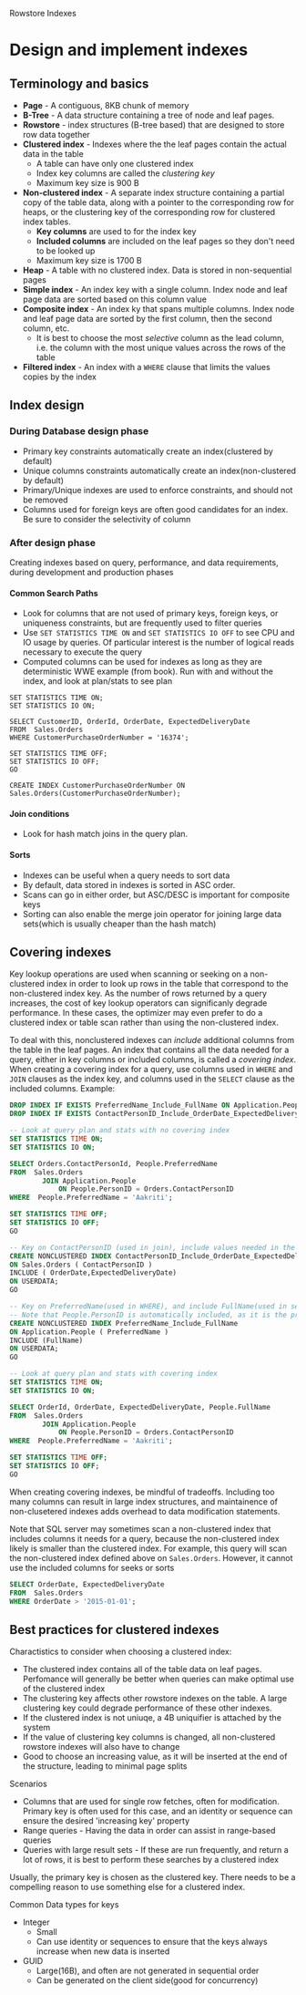 Rowstore Indexes

# Design and implement indexes
## Terminology and basics
- **Page** - A contiguous, 8KB chunk of memory
- **B-Tree** - A data structure containing a tree of node and leaf pages.
- **Rowstore** - index structures (B-tree based) that are designed to store row data together
- **Clustered index** - Indexes where the the leaf pages contain the actual data in the table
    - A table can have only one clustered index
    - Index key columns are called the *clustering key*
    - Maximum key size is 900 B
- **Non-clustered index** - A separate index structure containing a partial copy of the table data, along with a pointer to the corresponding row for heaps, or the clustering key of the corresponding row for clustered index tables.
    - **Key columns** are used to for the index key
    - **Included columns** are included on the leaf pages so they don't need to be looked up
    - Maximum key size is 1700 B
- **Heap** - A table with no clustered index.  Data is stored in non-sequential pages
- **Simple index** - An index key with a single column.  Index node and leaf page data are sorted based on this column value
- **Composite index** - An index ky that spans multiple columns.  Index node and leaf page data are sorted by the first column, then the second column, etc. 
    - It is best to choose the most *selective* column as the lead column, i.e. the column with the most unique values across the rows of the table
- **Filtered index** - An index with a `WHERE` clause that limits the values copies by the index

## Index design
### During Database design phase
- Primary key constraints automatically create an index(clustered by default)
- Unique columns constraints automatically create an index(non-clustered by default)
- Primary/Unique indexes are used to enforce constraints, and should not be removed
- Columns used for foreign keys are often good candidates for an index.  Be sure to consider the selectivity of column
### After design phase
Creating indexes based on query, performance, and data requirements, during development and production phases
#### Common Search Paths
- Look for columns that are not used of primary keys, foreign keys, or uniqueness constraints, but are frequently used to filter queries
- Use `SET STATISTICS TIME ON` and `SET STATISTICS IO OFF` to see CPU and IO usage by queries.  Of particular interest is the number of logical reads necessary to execute the query
- Computed columns can be used for indexes as long as they are deterministic
WWE example (from book). Run with and without the index, and look at plan/stats to see plan 
```
SET STATISTICS TIME ON;
SET STATISTICS IO ON;

SELECT CustomerID, OrderId, OrderDate, ExpectedDeliveryDate
FROM  Sales.Orders
WHERE CustomerPurchaseOrderNumber = '16374';

SET STATISTICS TIME OFF;
SET STATISTICS IO OFF;
GO

CREATE INDEX CustomerPurchaseOrderNumber ON Sales.Orders(CustomerPurchaseOrderNumber);
```
#### Join conditions
- Look for hash match joins in the query plan.

#### Sorts
- Indexes can be useful when a query needs to sort data
- By default, data stored in indexes is sorted in ASC order.
- Scans can go in either order, but ASC/DESC is important for composite keys
- Sorting can also enable the merge join operator for joining large data sets(which is usually cheaper than the hash match)

## Covering indexes
Key lookup operations are used when scanning or seeking on a non-clustered index in order to look up rows in the table that correspond to the non-clustered index key.  As the number of rows returned by a query increases, the cost of key lookup operators can significanly degrade performance.  In these cases, the optimizer may even prefer to do a clustered index or table scan rather than using the non-clustered index.  

To deal with this, nonclustered indexes can *include* additional columns from the table in the leaf pages.  An index that contains all the data needed for a query, either in key columns or included columns, is called a *covering index*.  When creating a covering index for a query, use columns used in `WHERE` and `JOIN` clauses as the index key, and columns used in the `SELECT` clause as the included columns.  Example:

```sql
DROP INDEX IF EXISTS PreferredName_Include_FullName ON Application.People; 
DROP INDEX IF EXISTS ContactPersonID_Include_OrderDate_ExpectedDeliveryDate on Sales.Orders

-- Look at query plan and stats with no covering index
SET STATISTICS TIME ON;
SET STATISTICS IO ON;

SELECT Orders.ContactPersonId, People.PreferredName
FROM  Sales.Orders
        JOIN Application.People
            ON People.PersonID = Orders.ContactPersonID
WHERE  People.PreferredName = 'Aakriti';

SET STATISTICS TIME OFF;
SET STATISTICS IO OFF;
GO

-- Key on ContactPersonID (used in join), include values needed in the Select
CREATE NONCLUSTERED INDEX ContactPersonID_Include_OrderDate_ExpectedDeliveryDate
ON Sales.Orders ( ContactPersonID ) 
INCLUDE ( OrderDate,ExpectedDeliveryDate)
ON USERDATA;
GO

-- Key on PreferredName(used in WHERE), and include FullName(used in select)
-- Note that People.PersonID is automatically included, as it is the primary key
CREATE NONCLUSTERED INDEX PreferredName_Include_FullName 
ON Application.People (	PreferredName )
INCLUDE (FullName)
ON USERDATA;
GO

-- Look at query plan and stats with covering index
SET STATISTICS TIME ON;
SET STATISTICS IO ON;

SELECT OrderId, OrderDate, ExpectedDeliveryDate, People.FullName
FROM  Sales.Orders
        JOIN Application.People
            ON People.PersonID = Orders.ContactPersonID
WHERE  People.PreferredName = 'Aakriti';

SET STATISTICS TIME OFF;
SET STATISTICS IO OFF;
GO

```
When creating covering indexes, be mindful of tradeoffs.  Including too many columns can result in large index structures, and maintainence of non-clusetered indexes adds overhead to data modification statements.

Note that SQL server may sometimes scan a non-clustered index that includes columns it needs for a query, because the non-clustered index likely is smaller than the clustered index.  For example, this query will scan the non-clustered index defined above on `Sales.Orders`.  However, it cannot use the included columns for seeks or sorts
```sql
SELECT OrderDate, ExpectedDeliveryDate
FROM  Sales.Orders
WHERE OrderDate > '2015-01-01';
```

## Best practices for clustered indexes
Charactistics to consider when choosing a clustered index:
- The clustered index contains all of the table data on leaf pages.  Perfomance will generally be better when queries can make optimal use of the clustered index
- The clustering key affects other rowstore indexes on the table.  A large clustering key could degrade performance of these other indexes.
- If the clustered index is not uniuqe, a 4B uniquifier is attached by the system
- If the value of clustering key columns is changed, all non-clustered rowstore indexes will also have to change
- Good to choose an increasing value, as it will be inserted at the end of the structure, leading to minimal page splits

Scenarios
- Columns that are used for single row fetches, often for modification.  Primary key is often used for this case, and an identity or sequence can ensure the desired 'increasing key' property
- Range queries - Having the data in order can assist in range-based queries
- Queries with large result sets - If these are run frequently, and return a lot of rows, it is best to perform these searches by a clustered index

Usually, the primary key is chosen as the clustered key.  There needs to be a compelling reason to use something else for a clustered index.  

Common Data types for keys
- Integer
    - Small
    - Can use identity or sequences to ensure that the keys always increase when new data is inserted
- GUID
    - Large(16B), and often are not generated in sequential order
    - Can be generated on the client side(good for concurrency)

